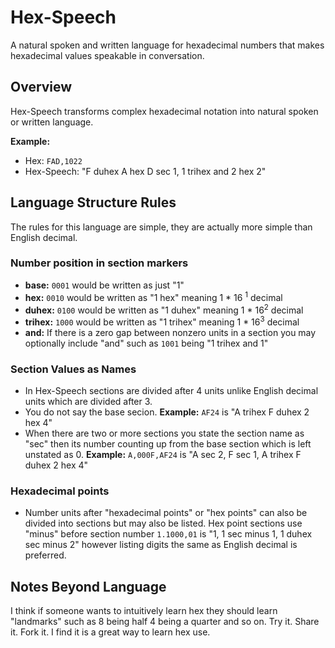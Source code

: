 # Hex-Speech

A natural spoken and written language for hexadecimal numbers that makes hexadecimal values speakable in conversation.

## Overview

Hex-Speech transforms complex hexadecimal notation into natural spoken or written language.

**Example:**
- Hex: `FAD,1022` 
- Hex-Speech: "F duhex A hex D sec 1, 1 trihex and 2 hex 2"

## Language Structure Rules

The rules for this language are simple, they are actually more simple than English decimal.

### Number position in section markers
- **base:** `0001` would be written as just "1"
- **hex:** `0010` would be written as "1 hex" meaning 1 * 16 <sup>1</sup> decimal
- **duhex:** `0100` would be written as "1 duhex" meaning 1 * 16<sup>2</sup> decimal
- **trihex:** `1000` would be written as "1 trihex" meaning 1 * 16<sup>3</sup> decimal
- **and:** If there is a zero gap between nonzero units in a section you may optionally include "and" such as `1001` being "1 trihex and 1"

### Section Values as Names
- In Hex-Speech sections are divided after 4 units unlike English decimal units which are divided after 3.
- You do not say the base secion. **Example:** `AF24` is "A trihex F duhex 2 hex 4"
- When there are two or more sections you state the section name as "sec" then its number counting up from the base section which is left unstated as 0. **Example:** `A,000F,AF24` is "A sec 2, F sec 1, A trihex F duhex 2 hex 4"

### Hexadecimal points
- Number units after "hexadecimal points" or "hex points" can also be divided into sections but may also be listed. Hex point sections use "minus" before section number `1.1000,01` is "1, 1 sec minus 1, 1 duhex sec minus 2" however listing digits the same as English decimal is preferred.

## Notes Beyond Language
I think if someone wants to intuitively learn hex they should learn "landmarks" such as 8 being half 4 being a quarter and so on.
Try it. Share it. Fork it. I find it is a great way to learn hex use.
